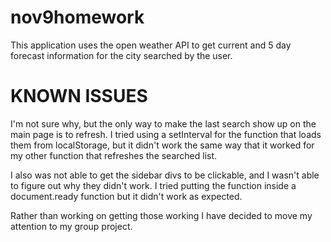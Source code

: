 # nov9homework

This application uses the open weather API to get current and 5 day forecast information for the city searched by the user.

# KNOWN ISSUES

I'm not sure why, but the only way to make the last search show up on the main page is to refresh.
I tried using a setInterval for the function that loads them from localStorage, but it didn't work the same way that it worked for my other function that refreshes the searched list.

I also was not able to get the sidebar divs to be clickable, and I wasn't able to figure out why they didn't work. I tried putting the function inside a document.ready function but it didn't work as expected.

Rather than working on getting those working I have decided to move my attention to my group project.
